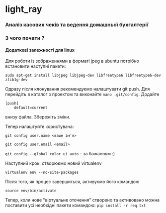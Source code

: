 light_ray
==========
### Аналіз касових чеків та ведення домашньої бухгалтерії


### З чого почати ?

#### Додаткові залежності для linux
Для роботи із зображеннями в форматі jpeg в ubuntu потрібно встановити наступні пакети:
```code
sudo apt-get install libjpeg libjpeg-dev libfreetype6 libfreetype6-dev zlib1g-dev
```

Одразу після клонування рекомендуємо налаштувати git push. Для перейдіть в каталог з проектом та виконайте `nano .git/config`. Додайте
```code
[push]
    default=current
```
внизу файла. Збережіть зміни.

Тепер налаштуйте користувача:

`git config user.name <ваше ім’я>`

`git config user.email <email>`

`git config --global color.ui auto` - за бажанням :)

Наступний крок: створюємо новий virtualenv
```code
virtualenv env --no-site-packages
```
Після того, як процес завершиться, активуємо його командою

`source env/bin/activate`

Тепер, коли нове "віртуальне оточення" створено та активовано можна поставити усі необхідні пакети командою:
`pip install -r req.txt`

